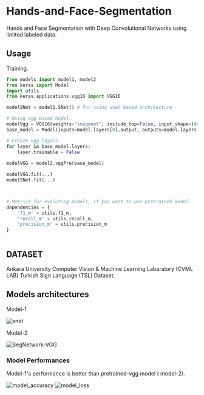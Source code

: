 # Hands-and-Face-Segmentation
Hands and Face Segmentation with Deep Convolutional Networks using limited labeled data.



## Usage

Training.

```python
from models import model1, model2
from keras import Model
import utils
from keras.applications.vgg16 import VGG16

modelSNet = model1.SNet() # For using unet based architecture

# Using vgg based model.
modelVgg = VGG16(weights="imagenet", include_top=False, input_shape=(400,400,3))
base_model = Model(inputs=model.layers[0].output, outputs=model.layers[10].output)

# Freeze vgg layers.
for layer in base_model.layers:
    layer.trainable = False
    
modelVGG = model2.vggPre(base_model)

modelVGG.fit(...)
modelSNet.fit(...)



# Metrics for evaluting models, if you want to use pretrained model.
dependencies = {
	'f1_m' = utils.f1_m,
	'recall_m' = utils.recall_m,
	'precision_m' = utils.precision_m
}



```

## DATASET

Ankara University Computer Vision & Machine Learning Labaratory (CVML LAB) Turkish Sign Language (TSL) Dataset.

## Models architectures

Model-1

![snet](https://user-images.githubusercontent.com/23141486/65591140-9c2f2500-df94-11e9-83bd-a02072e7ae88.jpg)

Model-2

![SegNetwork-VGG](https://user-images.githubusercontent.com/23141486/65586920-a7328700-df8d-11e9-9c79-009eba1c5592.jpg)

### Model Performances

Model-1's performance is better than pretrained-vgg model ( model-2).

![model_accuracy](https://user-images.githubusercontent.com/23141486/65591604-76565000-df95-11e9-8a3a-c504ae9ef07f.png)  ![model_loss](https://user-images.githubusercontent.com/23141486/65591610-79e9d700-df95-11e9-99f7-8e685fc32d88.png)




